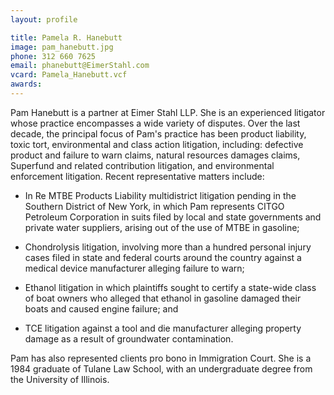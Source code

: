 ```yaml
---
layout: profile

title: Pamela R. Hanebutt
image: pam_hanebutt.jpg
phone: 312 660 7625
email: phanebutt@EimerStahl.com
vcard: Pamela_Hanebutt.vcf
awards:
---
```

Pam Hanebutt is a partner at Eimer Stahl LLP.  She is an experienced litigator whose practice encompasses a wide variety of disputes.  Over the last decade, the principal focus of Pam's practice has been product liability, toxic tort, environmental and class action litigation, including:  defective product and failure to warn claims, natural resources damages claims, Superfund and related contribution litigation, and environmental enforcement litigation.  Recent representative matters include:

* In Re MTBE Products Liability multidistrict litigation pending in the Southern District of New York, in which Pam represents CITGO Petroleum Corporation in suits filed by local and state governments and private water suppliers, arising out of the use of MTBE in gasoline;

* Chondrolysis litigation, involving more than a hundred personal injury cases filed in state and federal courts around the country against a medical device manufacturer alleging failure to warn;

* Ethanol litigation in which plaintiffs sought to certify a state-wide class of boat owners who alleged that ethanol in gasoline damaged their boats and caused engine failure; and

* TCE litigation against a tool and die manufacturer alleging property damage as a result of groundwater contamination.

Pam has also represented clients pro bono in Immigration Court.  She is a 1984 graduate of Tulane Law School, with an undergraduate degree from the University of Illinois.
